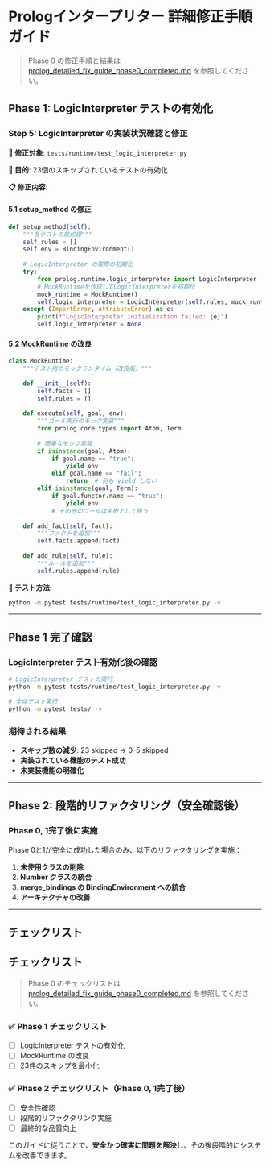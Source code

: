 # Prologインタープリター 詳細修正手順ガイド

> Phase 0 の修正手順と結果は [prolog_detailed_fix_guide_phase0_completed.md](./prolog_detailed_fix_guide_phase0_completed.md) を参照してください。

## Phase 1: LogicInterpreter テストの有効化

### Step 5: LogicInterpreter の実装状況確認と修正

**📝 修正対象**: `tests/runtime/test_logic_interpreter.py`

**🎯 目的**: 23個のスキップされているテストの有効化

**📋 修正内容**:

#### 5.1 setup_method の修正

```python
def setup_method(self):
    """各テストの前処理"""
    self.rules = []
    self.env = BindingEnvironment()
    
    # LogicInterpreter の実際の初期化
    try:
        from prolog.runtime.logic_interpreter import LogicInterpreter
        # MockRuntimeを作成してLogicInterpreterを初期化
        mock_runtime = MockRuntime()
        self.logic_interpreter = LogicInterpreter(self.rules, mock_runtime)
    except (ImportError, AttributeError) as e:
        print(f"LogicInterpreter initialization failed: {e}")
        self.logic_interpreter = None
```

#### 5.2 MockRuntime の改良

```python
class MockRuntime:
    """テスト用のモックランタイム（改良版）"""
    
    def __init__(self):
        self.facts = []
        self.rules = []
    
    def execute(self, goal, env):
        """ゴール実行のモック実装"""
        from prolog.core.types import Atom, Term
        
        # 簡単なモック実装
        if isinstance(goal, Atom):
            if goal.name == "true":
                yield env
            elif goal.name == "fail":
                return  # 何も yield しない
        elif isinstance(goal, Term):
            if goal.functor.name == "true":
                yield env
            # その他のゴールは失敗として扱う
        
    def add_fact(self, fact):
        """ファクトを追加"""
        self.facts.append(fact)
    
    def add_rule(self, rule):
        """ルールを追加"""
        self.rules.append(rule)
```

**🧪 テスト方法**:
```bash
python -m pytest tests/runtime/test_logic_interpreter.py -v
```

---

## Phase 1 完了確認

### LogicInterpreter テスト有効化後の確認

```bash
# LogicInterpreter テストの実行
python -m pytest tests/runtime/test_logic_interpreter.py -v

# 全体テスト実行
python -m pytest tests/ -v
```

### 期待される結果

- **スキップ数の減少**: 23 skipped → 0-5 skipped
- **実装されている機能のテスト成功**
- **未実装機能の明確化**

---

## Phase 2: 段階的リファクタリング（安全確認後）

### Phase 0, 1完了後に実施

Phase 0と1が完全に成功した場合のみ、以下のリファクタリングを実施：

1. **未使用クラスの削除**
2. **Number クラスの統合**  
3. **merge_bindings の BindingEnvironment への統合**
4. **アーキテクチャの改善**

---

## チェックリスト

## チェックリスト

> Phase 0 のチェックリストは [prolog_detailed_fix_guide_phase0_completed.md](./prolog_detailed_fix_guide_phase0_completed.md) を参照してください。

### ✅ Phase 1 チェックリスト
- [ ] LogicInterpreter テストの有効化
- [ ] MockRuntime の改良
- [ ] 23件のスキップを最小化

### ✅ Phase 2 チェックリスト（Phase 0, 1完了後）
- [ ] 安全性確認
- [ ] 段階的リファクタリング実施
- [ ] 最終的な品質向上

このガイドに従うことで、**安全かつ確実に問題を解決**し、その後段階的にシステムを改善できます。
